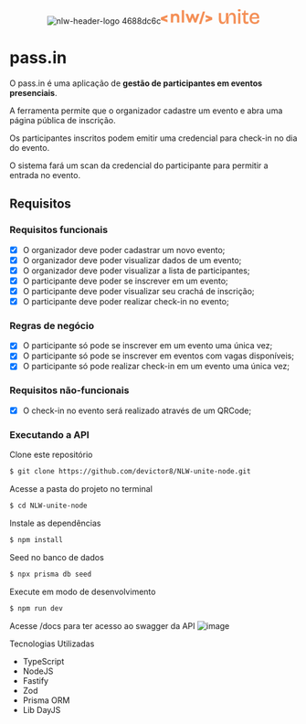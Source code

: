 <div align="center">
  
  ![nlw-header-logo 4688dc6c](https://github.com/devictor8/NLW-unite-node/assets/136649508/6345d310-6231-4dfa-a008-7571f7489a81)<svg width="173" height="26" viewBox="0 0 173 26" fill="none" xmlns="http://www.w3.org/2000/svg">
<path fill-rule="evenodd" clip-rule="evenodd" d="M137.319 0C136.501 0 135.883 0.17828 135.443 0.524352C135.013 0.870425 134.793 1.38428 134.793 2.05545C134.793 2.72662 135.013 3.20903 135.443 3.56559C135.873 3.92215 136.501 4.11094 137.319 4.11094C138.136 4.11094 138.754 3.93264 139.194 3.56559C139.624 3.20903 139.844 2.70565 139.844 2.05545C139.844 1.40526 139.624 0.870425 139.194 0.524352C138.765 0.17828 138.136 0 137.319 0ZM130.518 10.3926C130.256 9.6166 129.879 8.91395 129.407 8.28473C128.925 7.65551 128.318 7.17313 127.595 6.80609C126.861 6.44953 125.981 6.26074 124.954 6.26074C123.78 6.26074 122.743 6.51244 121.842 6.99484C120.941 7.48774 120.197 8.28475 119.61 9.38589C119.023 10.487 118.593 11.9657 118.331 13.8114H117.828V13.759L118.153 6.71167H113.909V14.2729C113.888 15.5733 113.763 16.7163 113.532 17.7336C113.302 18.7403 112.977 19.6003 112.558 20.3134C112.138 21.0265 111.635 21.5614 111.059 21.9389C110.483 22.3164 109.812 22.4947 109.047 22.4947C108.188 22.4947 107.507 22.2954 107.014 21.8864C106.522 21.4774 106.166 20.9426 105.935 20.2819C105.705 19.6212 105.568 18.8976 105.516 18.1216C105.464 17.3455 105.443 16.5905 105.443 15.8669V6.72217H101.524V16.5171C101.524 17.5972 101.586 18.6145 101.723 19.5793C101.859 20.5441 102.068 21.4145 102.372 22.1906C102.676 22.9666 103.064 23.6378 103.546 24.1936C104.028 24.7494 104.615 25.1689 105.327 25.473C106.04 25.7771 106.868 25.924 107.832 25.924C109.005 25.924 110.022 25.6828 110.891 25.1899C111.751 24.697 112.463 23.9209 113.029 22.8513C113.595 21.7816 114.004 20.3868 114.266 18.6564H114.695L114.444 25.4625H118.614V18.3313C118.635 16.559 118.845 15.0279 119.243 13.738C119.641 12.4586 120.207 11.4623 120.951 10.7702C121.695 10.078 122.607 9.72148 123.686 9.72148C124.577 9.72148 125.268 9.94171 125.75 10.3717C126.243 10.8016 126.599 11.347 126.809 11.9972C127.029 12.6474 127.165 13.3185 127.217 14.0107C127.28 14.7028 127.312 15.3425 127.312 15.9193V25.4625H131.231V15.4159C131.231 14.577 131.178 13.7275 131.073 12.8571C130.969 11.9972 130.78 11.1687 130.518 10.3926ZM135.38 6.74318H139.268V25.4731H135.38V6.74318ZM150.81 22.2535C150.121 22.2526 149.536 22.0638 149.055 21.6767C148.573 21.2887 148.332 20.5965 148.332 19.5898V10.0151H153.299V6.74313H148.332V2.60076H145.953L145.702 4.72963C145.628 5.47421 145.419 6.03001 145.052 6.38657C144.696 6.74313 144.109 6.94241 143.292 6.96338H141.992L141.961 9.9522H144.518V19.7786C144.518 20.7119 144.622 21.5509 144.822 22.2954C145.021 23.04 145.345 23.6797 145.775 24.2041C146.205 24.7284 146.771 25.1374 147.462 25.4311C148.154 25.7142 148.992 25.861 149.977 25.861C150.48 25.861 151.004 25.8086 151.559 25.7142C152.115 25.6198 152.712 25.4625 153.362 25.2423V21.4984C152.974 21.7816 152.555 21.9808 152.104 22.0962C151.656 22.2006 151.218 22.253 150.81 22.2535ZM168.702 20.4392C168.891 19.9988 169.006 19.5373 169.059 19.0549V19.0654L172.59 19.6107C172.475 20.5231 172.223 21.3621 171.857 22.1276C171.49 22.8932 170.966 23.5644 170.295 24.1412C169.625 24.7179 168.818 25.1584 167.854 25.473C166.89 25.7876 165.789 25.9449 164.542 25.9449C163.002 25.9449 161.671 25.7142 160.529 25.2632C159.387 24.8123 158.433 24.1621 157.668 23.3232C156.893 22.4842 156.317 21.4774 155.918 20.3134C155.52 19.1493 155.321 17.8175 155.321 16.4017C155.321 14.986 155.51 13.6646 155.898 12.4376C156.275 11.2211 156.841 10.1409 157.585 9.21807C158.329 8.29521 159.251 7.57161 160.351 7.05774C161.451 6.54388 162.73 6.28171 164.197 6.28171C165.538 6.28171 166.732 6.51242 167.78 6.96336C168.828 7.42479 169.698 8.08548 170.411 8.96639C171.123 9.83682 171.626 10.917 171.94 12.1859C172.244 13.4548 172.339 14.9021 172.223 16.538L159.146 16.6639C159.198 18.625 159.649 20.1456 160.529 21.1943C161.472 22.3164 162.813 22.8722 164.563 22.8722C165.36 22.8722 166.02 22.7673 166.565 22.5471C167.099 22.3374 167.55 22.0437 167.896 21.6662C168.241 21.2887 168.514 20.8797 168.702 20.4392ZM164.197 9.51171C163.117 9.51171 162.195 9.78438 161.441 10.3402H161.451C160.697 10.896 160.12 11.672 159.722 12.6788C159.534 13.1507 159.397 13.6646 159.303 14.2099L168.598 14.0945C168.545 13.4024 168.43 12.7732 168.231 12.2279C167.896 11.326 167.382 10.6548 166.701 10.1934C166.009 9.74242 165.182 9.51171 164.197 9.51171ZM11.5618 10.1535V14.3222L5.64728 16.5668L11.5618 18.8204V22.998L0.0267221 18.7135H0V14.4291H0.0267221L11.5618 10.1535ZM78.3673 22.9979V18.8292L84.2729 16.5845L78.3673 14.3399V10.1713L89.8845 14.4557H89.9112V18.7401H89.8845L78.3673 23.0068V22.9979ZM73.4148 4.25674L66.6363 25.9997H70.6535L77.432 4.25674H73.4148ZM32.3426 14.1795C32.4139 12.4782 31.8082 10.8214 30.6681 9.56542H30.677C29.5279 8.36293 27.9157 7.71269 26.2589 7.78395C24.4863 7.70378 22.7494 8.36294 21.4756 9.60998V8.23823H17.4584V23.4431H21.4756V16.7092C21.4756 13.2175 22.7316 11.4716 25.2524 11.4716C26.1075 11.436 26.927 11.7923 27.4881 12.4425C28.076 13.1729 28.37 14.0993 28.3254 15.0346V23.4431H32.3426V14.1795ZM36.6003 1.69161V23.4345H40.6176V1.69161H36.6003ZM58.6906 23.4343H62.0397L67.6781 8.2027H63.3848L60.2137 17.3417L56.9536 8.2027H53.8182L50.5581 17.315L47.3871 8.2027H43.0937L48.7321 23.4343H52.0813L55.4037 14.4824L58.6906 23.4343Z" fill="#F48F56"/>
</svg>
</div>

# pass.in

O pass.in é uma aplicação de **gestão de participantes em eventos presenciais**. 

A ferramenta permite que o organizador cadastre um evento e abra uma página pública de inscrição.

Os participantes inscritos podem emitir uma credencial para check-in no dia do evento.

O sistema fará um scan da credencial do participante para permitir a entrada no evento.

## Requisitos

### Requisitos funcionais

- [x] O organizador deve poder cadastrar um novo evento;
- [x] O organizador deve poder visualizar dados de um evento;
- [x] O organizador deve poder visualizar a lista de participantes; 
- [x] O participante deve poder se inscrever em um evento;
- [x] O participante deve poder visualizar seu crachá de inscrição;
- [x] O participante deve poder realizar check-in no evento;

### Regras de negócio

- [x] O participante só pode se inscrever em um evento uma única vez;
- [x] O participante só pode se inscrever em eventos com vagas disponíveis;
- [x] O participante só pode realizar check-in em um evento uma única vez;

### Requisitos não-funcionais

- [x] O check-in no evento será realizado através de um QRCode;

### Executando a API
Clone este repositório

```bash
$ git clone https://github.com/devictor8/NLW-unite-node.git
```

Acesse a pasta do projeto no terminal

```bash
$ cd NLW-unite-node
```

Instale as dependências

```bash
$ npm install
```

Seed no banco de dados

```bash
$ npx prisma db seed
```

Execute em modo de desenvolvimento

```bash
$ npm run dev
```
Acesse /docs para ter acesso ao swagger da API
![image](https://github.com/devictor8/NLW-unite-node/assets/136649508/8080845b-e514-403e-9cb0-2e7c6c8ca5ce)

Tecnologias Utilizadas
 - TypeScript
 - NodeJS
 - Fastify
 - Zod
 - Prisma ORM
 - Lib DayJS
